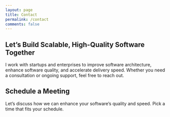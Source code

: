 ```yaml
---
layout: page
title: Contact
permalink: /contact
comments: false
---
```


## Let’s Build Scalable, High-Quality Software Together

I work with startups and enterprises to improve software architecture, enhance software quality, and accelerate delivery speed. Whether you need a consultation or ongoing support, feel free to reach out.

## Schedule a Meeting

Let’s discuss how we can enhance your software’s quality and speed. Pick a time that fits your schedule.


<!-- Calendly inline widget begin -->
<div class="calendly-inline-widget" data-url="https://calendly.com/me-kpapp/30min" style="min-width:320px;height:700px;"></div>
<script type="text/javascript" src="https://assets.calendly.com/assets/external/widget.js" async></script>
<!-- Calendly inline widget end -->